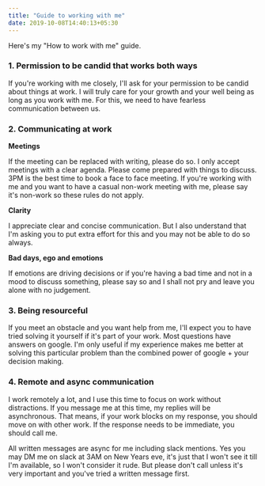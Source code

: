 ```yaml
---
title: "Guide to working with me"
date: 2019-10-08T14:40:13+05:30
---
```


Here's my "How to work with me" guide.

### 1. Permission to be candid that works both ways
If you're working with me closely, I'll ask for your permission to be candid
about things at work. I will truly care for your growth and your well being as long as you work with me.
For this, we need to have fearless communication between us.

### 2. Communicating at work


**Meetings**

If the meeting can be replaced with writing, please do so.
I only accept meetings with a clear agenda.
Please come prepared with things to discuss.
3PM is the best time to book a face to face meeting.
If you're working with me and you want to have a casual non-work meeting with
me, please say it's non-work so these rules do not apply.

**Clarity**

I appreciate clear and concise communication. But I also understand that I'm
asking you to put extra effort for this and you may not be able to do so always.

**Bad days, ego and emotions**

If emotions are driving decisions or if you're having a bad time
and not in a mood to discuss something, please say so and I shall not pry and
leave you alone with no judgement.


### 3. Being resourceful
If you meet an obstacle and you want help from me, I'll expect you to have tried
solving it yourself if it's part of your work. Most questions have answers on google.
I'm only useful if my experience makes me better at solving this particular problem
than the combined power of google + your decision making.



### 4. Remote and async communication
I work remotely a lot, and I use this time to focus on work without distractions.
If you message me at this time, my replies will be asynchronous. That means,
if your work blocks on my response, you should move on with other work. If
the response needs to be immediate, you should call me.

All written messages are async for me including slack mentions. Yes you
may DM me on slack at 3AM on New Years eve, it's just that I won't see it till
I'm available, so I won't consider it rude. But please don't call unless it's very
important and you've tried a written message first.

